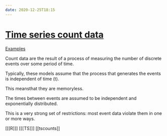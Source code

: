 ```yaml
---
date: 2020-12-25T18:15
---
```


# [Time series count data](https://personal.utdallas.edu/~pxb054000/code/count-examples/ECTS-I-2010.pdf)

[Examples](https://personal.utdallas.edu/~pxb054000/code/count-examples/)


Count data are the result of a process of measuring the number of discrete events over some period of time.

Typically, these models assume that the process that generates the events is independent of time (t).  

This meansthat they are memoryless. 

The times between events are assumed to be independent and exponentially distributed.

This is a very strong set of restrictions:  most event data violate them in one or more ways.

[[[R]]]
[[[TS]]]
[[tscounts]]
